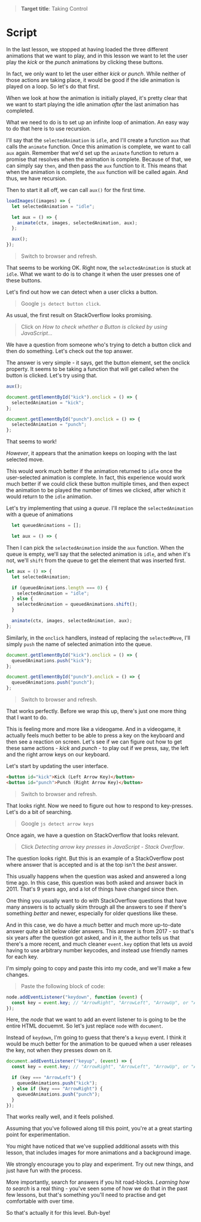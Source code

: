 > **Target title**: Taking Control

# Script

In the last lesson, we stopped at having loaded the three different animations that we want to play, and in this lesson we want to let the user play the _kick_ or the _punch_ animations by clicking these buttons.

In fact, we only want to let the user either _kick_ or _punch_. While neither of those actions are taking place, it would be good if the idle animation is played on a loop. So let's do that first.

When we look at how the animation is initially played, it's pretty clear that we want to start playing the idle animation _after_ the last animation has completed.

What we need to do is to set up an infinite loop of animation. An easy way to do that here is to use recursion.

I'll say that the `selectedAnimation` is `idle`, and I'll create a function `aux` that calls the `animate` function. Once this animation is complete, we want to call `aux` again. Remember that we'd set up the `animate` function to return a promise that resolves when the animation is complete. Because of that, we can simply say `then`, and then pass the `aux` function to it. This means that when the animation is complete, the `aux` function will be called again. And thus, we have recursion.

Then to start it all off, we can call `aux()` for the first time.

```js
loadImages((images) => {
  let selectedAnimation = "idle";

  let aux = () => {
    animate(ctx, images, selectedAnimation, aux);
  };

  aux();
});
```

> Switch to browser and refresh.

That seems to be working OK. Right now, the `selectedAnimation` is stuck at `idle`. What we want to do is to change it when the user presses one of these buttons.

Let's find out how we can detect when a user clicks a button.

> Google `js detect button click`.

As usual, the first result on StackOverflow looks promising.

> Click on _How to check whether a Button is clicked by using JavaScript..._

We have a question from someone who's trying to detch a button click and then do something. Let's check out the top answer.

The answer is very simple - it says, get the button element, set the onclick property. It seems to be taking a function that will get called when the button is clicked. Let's try using that.

```js
aux();

document.getElementById("kick").onclick = () => {
  selectedAnimation = "kick";
};

document.getElementById("punch").onclick = () => {
  selectedAnimation = "punch";
};
```

That seems to work!

_However_, it appears that the animation keeps on looping with the last selected move.

This would work much better if the animation returned to `idle` once the user-selected animation is complete. In fact, this experience would work much better if we could click these button multiple times, and then expect the animation to be played the number of times we clicked, after which it would return to the `idle` animation.

Let's try implementing that using a _queue_. I'll replace the `selectedAnimation` with a queue of animations

```js
  let queuedAnimations = [];

  let aux = () => {
```

Then I can pick the `selectedAnimation` inside the `aux` function. When the queue is empty, we'll say that the selected animation is `idle`, and when it's not, we'll `shift` from the queue to get the element that was inserted first.

```js
let aux = () => {
  let selectedAnimation;

  if (queuedAnimations.length === 0) {
    selectedAnimation = "idle";
  } else {
    selectedAnimation = queuedAnimations.shift();
  }

  animate(ctx, images, selectedAnimation, aux);
};
```

Similarly, in the `onclick` handlers, instead of replacing the `selectedMove`, I'll simply `push` the name of selected animation into the queue.

```js
document.getElementById("kick").onclick = () => {
  queuedAnimations.push("kick");
};

document.getElementById("punch").onclick = () => {
  queuedAnimations.push("punch");
};
```

> Switch to browser and refresh.

That works perfectly. Before we wrap this up, there's just one more thing that I want to do.

This is feeling more and more like a videogame. And in a videogame, it actually feels much better to be able to press a key on the keyboard and then see a reaction on screen. Let's see if we can figure out how to get these same actions - _kick_ and _punch_ - to play out if we press, say, the left and the right arrow keys on our keyboard.

Let's start by updating the user interface.

```html
<button id="kick">Kick (Left Arrow Key)</button>
<button id="punch">Punch (Right Arrow Key)</button>
```

> Switch to browser and refresh.

That looks right. Now we need to figure out how to respond to key-presses. Let's do a bit of searching.

> Google `js detect arrow keys`

Once again, we have a question on StackOverflow that looks relevant.

> Click _Detecting arrow key presses in JavaScript - Stack Overflow_.

The question looks right. But this is an example of a StackOverflow post where answer that is accepted and is at the top isn't the _best_ answer.

This usually happens when the question was asked and answered a long time ago. In this case, this question was both asked and answer back in 2011. That's 9 years ago, and a lot of things have changed since then.

One thing you usually want to do with StackOverflow questions that have many answers is to actually skim through all the answers to see if there's something _better_ and newer, especially for older questions like these.

And in this case, we do have a _much_ better and much more up-to-date answer quite a bit below older answers. This answer is from 2017 - so that's six years after the question got asked, and in it, the author tells us that there's a more recent, and much cleaner `event.key` option that lets us avoid having to use arbitrary number keycodes, and instead use friendly names for each key.

I'm simply going to copy and paste this into my code, and we'll make a few changes.

> Paste the following block of code:

```js
node.addEventListener("keydown", function (event) {
  const key = event.key; // "ArrowRight", "ArrowLeft", "ArrowUp", or "ArrowDown"
});
```

Here, the _node_ that we want to add an event listener to is going to be the entire HTML docuemnt. So let's just replace `node` with `document`.

Instead of `keydown`, I'm going to guess that there's a `keyup` event. I think it would be much better for the animation to be queued when a user releases the key, not when they presses down on it.

```js
document.addEventListener("keyup", (event) => {
  const key = event.key; // "ArrowRight", "ArrowLeft", "ArrowUp", or "ArrowDown"

  if (key === "ArrowLeft") {
    queuedAnimations.push("kick");
  } else if (key === "ArrowRight") {
    queuedAnimations.push("punch");
  }
});
```

That works really well, and it feels polished.

Assuming that you've followed along till this point, you're at a great starting point for experimentation.

You might have noticed that we've supplied additional assets with this lesson, that includes images for more animations and a background image.

We strongly encourage you to play and experiment. Try out new things, and just have fun with the process.

More importantly, search for answers if you hit road-blocks. _Learning how to search_ is a real thing - you've seen some of how we do that in the past few lessons, but that's something you'll need to practise and get comfortable with over time.

So that's actually it for this level. Buh-bye!
